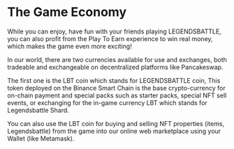# The Game Economy

While you can enjoy, have fun with your friends playing LEGENDSBATTLE, you can also profit from the Play To Earn experience to win real money, which makes the game even more exciting!

In our world, there are two currencies available for use and exchanges, both tradeable and exchangeable on decentralized platforms like Pancakeswap.

The first one is the LBT coin which stands for LEGENDSBATTLE coin, This token deployed on the Binance Smart Chain is the base crypto-currency for on-chain payment and special packs such as starter packs, special NFT sell events, or exchanging for the in-game currency LBT which stands for Legendsbattle Shard.

You can also use the LBT coin for buying and selling NFT properties (items, Legendsbattle) from the game into our online web marketplace using your Wallet (like Metamask).





